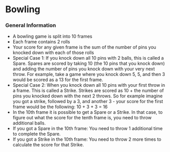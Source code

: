 # Bowling
### General Information
* A bowling game is split into 10 frames
* Each frame contains 2 rolls
* Your score for any given frame is the sum of the number of pins you knocked down with each of those rolls
* Special Case 1: If you knock down all 10 pins with 2 balls, this is called a Spare. Spares are scored by 
    taking 10 (the 10 pins that you knock down) and adding the number of pins you knock down with your very next throw.
    For example, take a game where you knock down 5, 5, and then 3 would be scored as a 13 for the first frame.
* Special Case 2: When you knock down all 10 pins with your first throw in a frame. This is called a Strike. Strikes are scored as 10 + the number of pins you knocked down with the next 2 throws. So for example imagine you got a strike, followed by a 3, and another 3 - your score for the first frame would be the following: 10 + 3 + 3 = 16
*  In the 10th frame it is possible to get a Spare or a Strike. In that case, to figure out what the score for the tenth frame is, you need to throw additional balls.
* If you got a Spare in the 10th frame: You need to throw 1 additional time to complete the Spare.
* If you got a Strike in the 10th frame: You need to throw 2 more times to calculate the score for that Strike.

